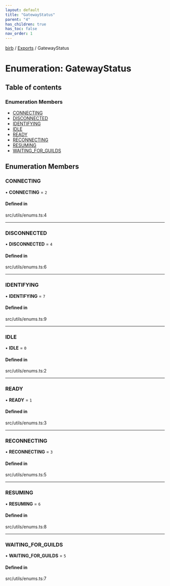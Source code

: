 ```yaml
---
layout: default
title: "GatewayStatus"
parent: "4"
has_children: true
has_toc: false
nav_order: 1
---
```


[birb](../README.md) / [Exports](../modules.md) / GatewayStatus

# Enumeration: GatewayStatus

## Table of contents

### Enumeration Members

- [CONNECTING](index.md#connecting)
- [DISCONNECTED](index.md#disconnected)
- [IDENTIFYING](index.md#identifying)
- [IDLE](index.md#idle)
- [READY](index.md#ready)
- [RECONNECTING](index.md#reconnecting)
- [RESUMING](index.md#resuming)
- [WAITING\_FOR\_GUILDS](index.md#waiting_for_guilds)

## Enumeration Members

### CONNECTING

• **CONNECTING** = ``2``

#### Defined in

src/utils/enums.ts:4

___

### DISCONNECTED

• **DISCONNECTED** = ``4``

#### Defined in

src/utils/enums.ts:6

___

### IDENTIFYING

• **IDENTIFYING** = ``7``

#### Defined in

src/utils/enums.ts:9

___

### IDLE

• **IDLE** = ``0``

#### Defined in

src/utils/enums.ts:2

___

### READY

• **READY** = ``1``

#### Defined in

src/utils/enums.ts:3

___

### RECONNECTING

• **RECONNECTING** = ``3``

#### Defined in

src/utils/enums.ts:5

___

### RESUMING

• **RESUMING** = ``6``

#### Defined in

src/utils/enums.ts:8

___

### WAITING\_FOR\_GUILDS

• **WAITING\_FOR\_GUILDS** = ``5``

#### Defined in

src/utils/enums.ts:7
